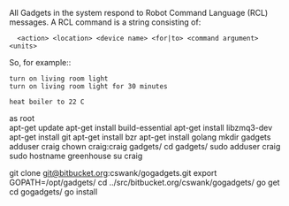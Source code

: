 All Gadgets in the system respond to Robot Command Language (RCL) messages.
A RCL command is a string consisting of:

      <action> <location> <device name> <for|to> <command argument> <units>

So, for example::

    turn on living room light
    turn on living room light for 30 minutes

    heat boiler to 22 C


as root                                                  
apt-get update
apt-get install build-essential
apt-get install libzmq3-dev
apt-get install git
apt-get install bzr
apt-get install golang
mkdir gadgets
adduser craig
chown craig:craig gadgets/
cd gadgets/
sudo adduser craig sudo
hostname greenhouse
su craig
    
git clone git@bitbucket.org:cswank/gogadgets.git
export GOPATH=/opt/gadgets/
cd ../src/bitbucket.org/cswank/gogadgets/
go get
cd gogadgets/
go install